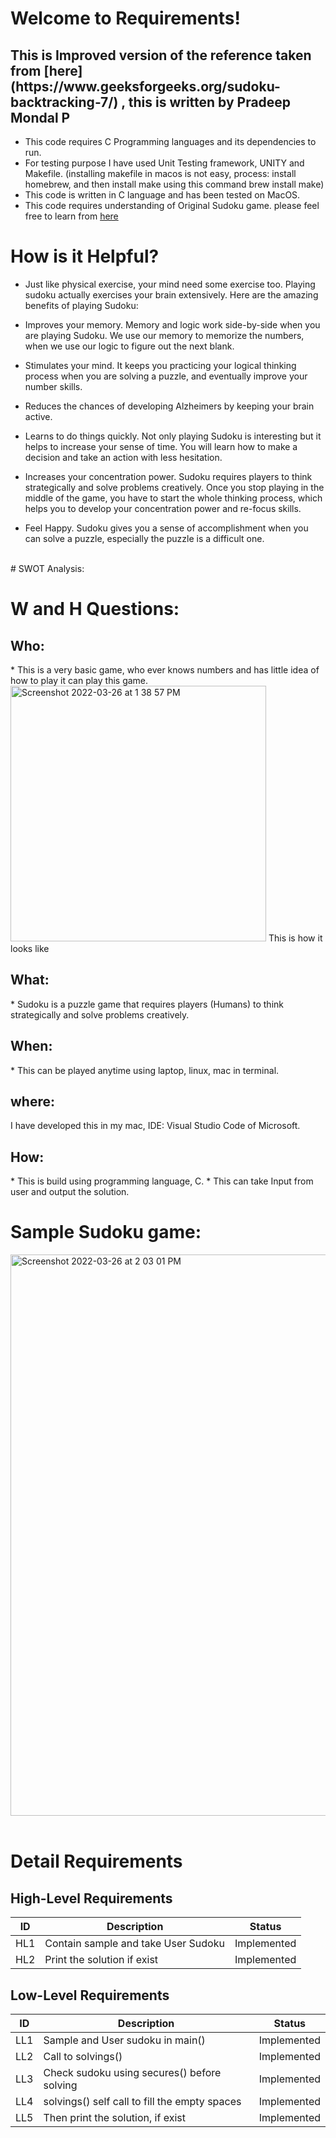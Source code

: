 # Welcome to Requirements!

<h2> This is Improved version of the reference taken from [here](https://www.geeksforgeeks.org/sudoku-backtracking-7/) , this is written by Pradeep Mondal P </h2>

* This code requires C Programming languages and its dependencies to run.
* For testing purpose I have used Unit Testing framework, UNITY and Makefile. 
(installing makefile in macos is not easy, process: install homebrew, and then install make using this command brew install make)
* This code is written in C language and has been tested on MacOS.
* This code requires understanding of Original Sudoku game. please feel free to learn from [here](https://sudoku.com/)

# How is it Helpful?
* Just like physical exercise, your mind need some exercise too. Playing sudoku actually exercises your brain extensively. Here are the amazing benefits of playing Sudoku:

* Improves your memory. Memory and logic work side-by-side when you are playing Sudoku. We use our memory to memorize the numbers, when we use our logic to figure out the next blank.
* Stimulates your mind. It keeps you practicing your logical thinking process when you are solving a puzzle, and eventually improve your number skills.
* Reduces the chances of developing Alzheimers by keeping your brain active.
* Learns to do things quickly. Not only playing Sudoku is interesting but it helps to increase your sense of time. You will learn how to make a decision and take an action with less hesitation.
* Increases your concentration power. Sudoku requires players to think strategically and solve problems creatively. Once you stop playing in the middle of the game, you have to start the whole thinking process, which helps you to develop your concentration power and re-focus skills.
* Feel Happy. Sudoku gives you a sense of accomplishment when you can solve a puzzle, especially the puzzle is a difficult one.

<br>
# SWOT Analysis:

# W and H Questions:
<h2> Who: </h2> 
* This is a very basic game, who ever knows numbers and has little idea of how to play it can play this game.
<br>
<img width="409" alt="Screenshot 2022-03-26 at 1 38 57 PM" src="https://user-images.githubusercontent.com/43140053/160231424-c89c4c8f-24bd-4f41-a060-fad1c177064a.png">
This is how it looks like
<br>
<h2> What:</h2>
* Sudoku is a puzzle game that requires players (Humans) to think strategically and solve problems creatively.

<br>
<h2> When: </h2>
* This can be played anytime using laptop, linux, mac in terminal. 
<br>
<h2> where: </h2>
I have developed this in my mac, IDE: Visual Studio Code of Microsoft. 
<br>
<h2> How:</h2>
* This is build using programming language, C.
* This can take Input from user and output the solution.

# Sample Sudoku game:
<img width="898" alt="Screenshot 2022-03-26 at 2 03 01 PM" src="https://user-images.githubusercontent.com/43140053/160231585-c5bc98a8-fb99-4a89-8666-004e25d3bccc.png">

<br>
<br>

# Detail Requirements

## High-Level Requirements
|ID| Description | Status
|--|--|--|
| HL1 | Contain sample and take User Sudoku | Implemented
| HL2 | Print the solution if exist | Implemented

## Low-Level Requirements
|ID| Description | Status
|--|--|--|
| LL1 | Sample and User sudoku in main() |Implemented
| LL2 | Call to solvings() | Implemented
| LL3 | Check sudoku using secures() before solving | Implemented
| LL4 | solvings() self call to fill the empty spaces | Implemented
| LL5 | Then print the solution, if exist | Implemented


